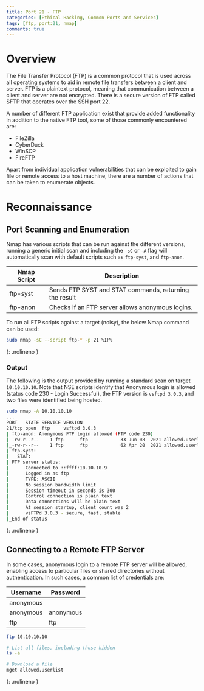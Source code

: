 ```yaml
---
title: Port 21 - FTP
categories: [Ethical Hacking, Common Ports and Services]
tags: [ftp, port:21, nmap]
comments: true
---
```


# Overview

The File Transfer Protocol (FTP) is a common protocol that is used across all operating systems to aid in remote file transfers between a client and server. FTP is a plaintext protocol, meaning that communication between a client and server are not encrypted. There is a secure version of FTP called SFTP that operates over the SSH port 22.

A number of different FTP application exist that provide added functionality in addition to the native FTP tool, some of those commonly encountered are:
- FileZilla
- CyberDuck
- WinSCP
- FireFTP

Apart from individual application vulnerabilities that can be exploited to gain file or remote access to a host machine, there are a number of actions that can be taken to enumerate objects.

# Reconnaissance

## Port Scanning and Enumeration

Nmap has various scripts that can be run against the different versions, running a generic initial scan and including the `-sC` or `-A` flag will automatically scan with default scripts such as `ftp-syst`, and `ftp-anon`.

| Nmap Script | Description                                            |
|-------------|--------------------------------------------------------|
| ftp-syst    | Sends FTP SYST and STAT commands, returning the result |
| ftp-anon    | Checks if an FTP server allows anonymous logins.       |

To run all FTP scripts against a target (noisy), the below Nmap command can be used:

```bash
sudo nmap -sC --script ftp-* -p 21 %IP%
```
{: .nolineno }

### Output

The following is the output provided by running a standard scan on target `10.10.10.10`. Note that NSE scripts identify that Anonymous login is allowed (status code 230 - Login Successful), the FTP version is `vsftpd 3.0.3`, and two files were identified being hosted.

```bash
sudo nmap -A 10.10.10.10
...
PORT   STATE SERVICE VERSION
21/tcp open  ftp     vsftpd 3.0.3
| ftp-anon: Anonymous FTP login allowed (FTP code 230)
| -rw-r--r--    1 ftp      ftp            33 Jun 08  2021 allowed.userlist
|_-rw-r--r--    1 ftp      ftp            62 Apr 20  2021 allowed.userlist.passwd
| ftp-syst: 
|   STAT: 
| FTP server status:
|      Connected to ::ffff:10.10.10.9
|      Logged in as ftp
|      TYPE: ASCII
|      No session bandwidth limit
|      Session timeout in seconds is 300
|      Control connection is plain text
|      Data connections will be plain text
|      At session startup, client count was 2
|      vsFTPd 3.0.3 - secure, fast, stable
|_End of status
```
{: .nolineno }

## Connecting to a Remote FTP Server

In some cases, anonymous login to a remote FTP server will be allowed, enabling access to particular files or shared directories without authentication. In such cases, a common list of credentials are:

| Username  | Password  |
|-----------|-----------|
| anonymous |           |
| anonymous | anonymous |
| ftp       | ftp       |

```bash
ftp 10.10.10.10

# List all files, including those hidden
ls -a

# Download a file
mget allowed.userlist
```
{: .nolineno }